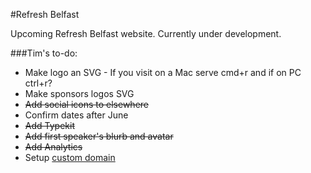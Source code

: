 #Refresh Belfast

Upcoming Refresh Belfast website. Currently under development.

###Tim's to-do:

+ Make logo an SVG - If you visit on a Mac serve cmd+r and if on PC ctrl+r?
+ Make sponsors logos SVG
+ ~~Add social icons to elsewhere~~
+ Confirm dates after June
+ ~~Add Typekit~~
+ ~~Add first speaker's blurb and avatar~~
+ ~~Add Analytics~~
+ Setup [custom domain](https://help.github.com/articles/setting-up-a-custom-domain-with-github-pages)
